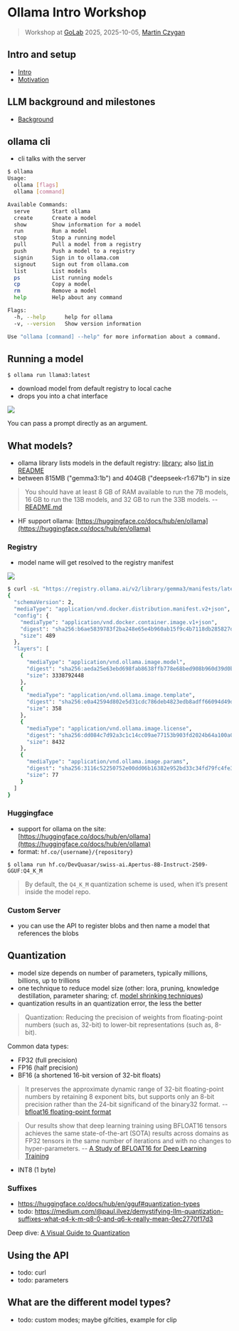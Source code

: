 # Ollama Intro Workshop

> Workshop at [GoLab](https://golab.io) 2025, 2025-10-05, [Martin
> Czygan](https://de.linkedin.com/in/martin-czygan-58348842)

## Intro and setup

* [Intro](10-Intro.md)
* [Motivation](15-Motivation.md)

## LLM background and milestones

* [Background](20-Background.md)

## ollama cli

* cli talks with the server

```sh
$ ollama
Usage:
  ollama [flags]
  ollama [command]

Available Commands:
  serve       Start ollama
  create      Create a model
  show        Show information for a model
  run         Run a model
  stop        Stop a running model
  pull        Pull a model from a registry
  push        Push a model to a registry
  signin      Sign in to ollama.com
  signout     Sign out from ollama.com
  list        List models
  ps          List running models
  cp          Copy a model
  rm          Remove a model
  help        Help about any command

Flags:
  -h, --help      help for ollama
  -v, --version   Show version information

Use "ollama [command] --help" for more information about a command.
```

## Running a model

```
$ ollama run llama3:latest
```

* download model from default registry to local cache
* drops you into a chat interface

[![](static/screenshot-2025-09-30-174533-intel-n150-alder-lake-llama3.png)](https://github.com/miku/ollamaintro/blob/main/static/ollama-chat-n150-llama3.gif?raw=true)

You can pass a prompt directly as an argument.


## What models?

* ollama library lists models in the default registry:
  [library](https://ollama.com/library); also [list in
README](https://github.com/ollama/ollama/?tab=readme-ov-file#model-library)
* between 815MB ("gemma3:1b") and 404GB ("deepseek-r1:671b") in size

> You should have at least 8 GB of RAM available to run the 7B models, 16 GB to
> run the 13B models, and 32 GB to run the 33B models. --
> [README.md](https://github.com/ollama/ollama/)

* HF support ollama: [https://huggingface.co/docs/hub/en/ollama](https://huggingface.co/docs/hub/en/ollama)


### Registry

* model name will get resolved to the registry manifest

[![](static/screenshot-2025-10-01-000836-ollama-direct-downloader.png)](https://ollama-direct-downloader.vercel.app/)

```sh
$ curl -sL "https://registry.ollama.ai/v2/library/gemma3/manifests/latest" | jq .
{
  "schemaVersion": 2,
  "mediaType": "application/vnd.docker.distribution.manifest.v2+json",
  "config": {
    "mediaType": "application/vnd.docker.container.image.v1+json",
    "digest": "sha256:b6ae5839783f2ba248e65e4b960ab15f9c4b7118db285827dba6cba9754759e2",
    "size": 489
  },
  "layers": [
    {
      "mediaType": "application/vnd.ollama.image.model",
      "digest": "sha256:aeda25e63ebd698fab8638ffb778e68bed908b960d39d0becc650fa981609d25",
      "size": 3338792448
    },
    {
      "mediaType": "application/vnd.ollama.image.template",
      "digest": "sha256:e0a42594d802e5d31cdc786deb4823edb8adff66094d49de8fffe976d753e348",
      "size": 358
    },
    {
      "mediaType": "application/vnd.ollama.image.license",
      "digest": "sha256:dd084c7d92a3c1c14cc09ae77153b903fd2024b64a100a0cc8ec9316063d2dbc",
      "size": 8432
    },
    {
      "mediaType": "application/vnd.ollama.image.params",
      "digest": "sha256:3116c52250752e00dd06b16382e952bd33c34fd79fc4fe3a5d2c77cf7de1b14b",
      "size": 77
    }
  ]
}
```

### Huggingface

* support for ollama on the site: [https://huggingface.co/docs/hub/en/ollama](https://huggingface.co/docs/hub/en/ollama)
* format: `hf.co/{username}/{repository}`

```
$ ollama run hf.co/DevQuasar/swiss-ai.Apertus-8B-Instruct-2509-GGUF:Q4_K_M
```

> By default, the `Q4_K_M` quantization scheme is used, when it’s present inside the model repo.

### Custom Server

* you can use the API to register blobs and then name a model that references the blobs

## Quantization

* model size depends on number of parameters, typically millions, billions, up to trillions
* one technique to reduce model size (other: lora, pruning, knowledge
  destillation, parameter sharing; cf. [model shrinking
techniques](https://web.dev/articles/llm-sizes#model-shrinking))
* quantization results in an quantization error, the less the better

> Quantization: Reducing the precision of weights from floating-point numbers
> (such as, 32-bit) to lower-bit representations (such as, 8-bit).

Common data types:

* FP32 (full precision)
* FP16 (half precision)
* BF16 (a shortened 16-bit version of 32-bit floats)

> It preserves the approximate dynamic range of 32-bit floating-point numbers
> by retaining 8 exponent bits, but supports only an 8-bit precision rather
> than the 24-bit significand of the binary32 format. -- [bfloat16 floating-point format](https://en.wikipedia.org/wiki/Bfloat16_floating-point_format)

> Our results show that deep learning training using BFLOAT16 tensors achieves
> the same state-of-the-art (SOTA) results across domains as FP32 tensors in
> the same number of iterations and with no changes to hyper-parameters. -- [A Study of BFLOAT16 for Deep Learning Training](https://arxiv.org/pdf/1905.12322)

* INT8 (1 byte)

### Suffixes

* https://huggingface.co/docs/hub/en/gguf#quantization-types
* todo: https://medium.com/@paul.ilvez/demystifying-llm-quantization-suffixes-what-q4-k-m-q8-0-and-q6-k-really-mean-0ec2770f17d3

Deep dive: [A Visual Guide to Quantization](https://www.maartengrootendorst.com/blog/quantization/)

## Using the API

* todo: curl
* todo: parameters

## What are the different model types?

* todo: custom modes; maybe gifcities, example for clip




